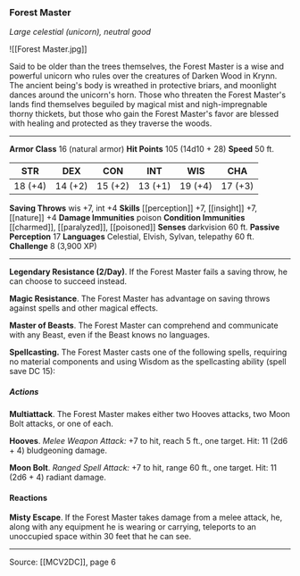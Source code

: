 ### Forest Master
_Large celestial (unicorn), neutral good_

![[Forest Master.jpg]]

Said to be older than the trees themselves, the Forest Master is a wise and powerful unicorn who rules over the creatures of Darken Wood in Krynn. The ancient being's body is wreathed in protective briars, and moonlight dances around the unicorn's horn. Those who threaten the Forest Master's lands find themselves beguiled by magical mist and nigh-impregnable thorny thickets, but those who gain the Forest Master's favor are blessed with healing and protected as they traverse the woods.




---

**Armor Class** 16 (natural armor)
**Hit Points** 105 (14d10 + 28)
**Speed** 50 ft.

| STR     | DEX     | CON     | INT     | WIS     | CHA     |
|---------|---------|---------|---------|---------|---------|
| 18 (+4) | 14 (+2) | 15 (+2) | 13 (+1) | 19 (+4) | 17 (+3) |

**Saving Throws** wis +7, int +4
**Skills** [[perception]] +7, [[insight]] +7, [[nature]] +4
**Damage Immunities** poison
**Condition Immunities** [[charmed]], [[paralyzed]], [[poisoned]]
**Senses** darkvision 60 ft.
**Passive Perception** 17
**Languages** Celestial, Elvish, Sylvan, telepathy 60 ft.
**Challenge** 8 (3,900 XP)

---

**Legendary Resistance (2/Day)**. If the Forest Master fails a saving throw, he can choose to succeed instead.

**Magic Resistance**. The Forest Master has advantage on saving throws against spells and other magical effects.

**Master of Beasts**. The Forest Master can comprehend and communicate with any Beast, even if the Beast knows no languages.

**Spellcasting.** The Forest Master casts one of the following spells, requiring no material components and using Wisdom as the spellcasting ability (spell save DC 15):

##### Actions
**Multiattack**. The Forest Master makes either two Hooves attacks, two Moon Bolt attacks, or one of each.

**Hooves**. _Melee Weapon Attack:_ +7 to hit, reach 5 ft., one target. Hit: 11 (2d6 + 4) bludgeoning damage.

**Moon Bolt**. _Ranged Spell Attack:_ +7 to hit, range 60 ft., one target. Hit: 11 (2d6 + 4) radiant damage.

#### Reactions
**Misty Escape**. If the Forest Master takes damage from a melee attack, he, along with any equipment he is wearing or carrying, teleports to an unoccupied space within 30 feet that he can see.


---

Source: [[MCV2DC]], page 6